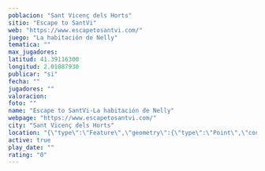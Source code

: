 ```yaml
---
poblacion: "Sant Vicenç dels Horts"
sitio: "Escape to SantVi"
web: "https://www.escapetosantvi.com/"
juego: "La habitación de Nelly"
tematica: ""
max_jugadores: 
latitud: 41.39116300
longitud: 2.01087930
publicar: "si"
fecha: ""
jugadores: ""
valoracion: 
foto: ""
name: "Escape to SantVi-La habitación de Nelly"
webpage: "https://www.escapetosantvi.com/"
city: "Sant Vicenç dels Horts"
location: "{\"type\":\"Feature\",\"geometry\":{\"type\":\"Point\",\"coordinates\":[2.0108793,41.391163]}}"
active: true
play_date: ""
rating: "0"
---
```

